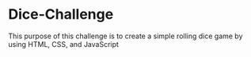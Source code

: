 # Dice-Challenge

This purpose of this challenge is to create a simple rolling dice game by using HTML, CSS, and JavaScript
